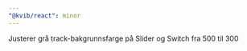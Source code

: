 ```yaml
---
"@kvib/react": minor
---
```


Justerer grå track-bakgrunnsfarge på Slider og Switch fra 500 til 300
